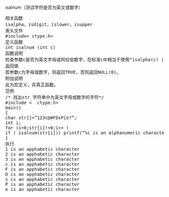 isalnum（测试字符是否为英文或数字）
<pre>相关函数
isalpha，isdigit，islower，isupper
表头文件
#include< ctype.h>
定义函数
int isalnum (int c)
函数说明
检查参数c是否为英文字母或阿拉伯数字，在标准c中相当于使用“isalpha(c) || isdigit(c)”做测试。
返回值
若参数c为字母或数字，则返回TRUE，否则返回NULL(0)。
附加说明
此为宏定义，非真正函数。
范例
/* 找出str 字符串中为英文字母或数字的字符*/
#include <  ctype.h>
main()
{
char str[]=”123c@#FDsP[e?”;
int i;
for (i=0;str[i]!=0;i++ )
if ( isalnum(str[i])) printf(“%c is an alphanumeric character\n”,str[i]);
}
执行
1 is an apphabetic character
2 is an apphabetic character
3 is an apphabetic character
c is an apphabetic character
F is an apphabetic character
D is an apphabetic character
s is an apphabetic character
P is an apphabetic character
e is an apphabetic character
</pre>